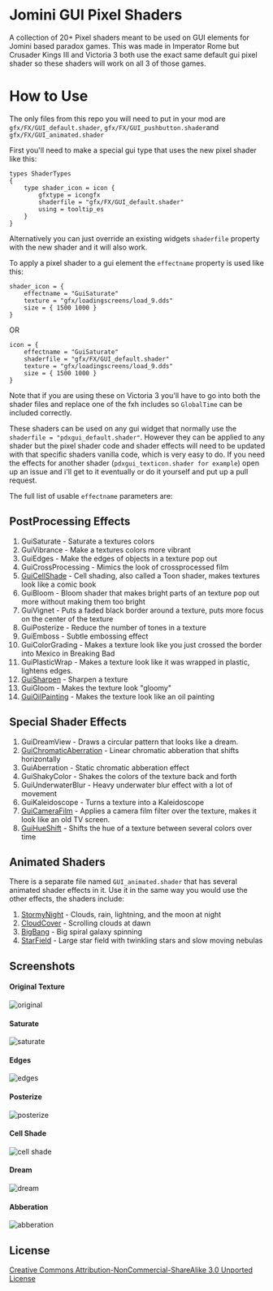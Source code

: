 # Jomini GUI Pixel Shaders

A collection of 20+ Pixel shaders meant to be used on GUI elements for Jomini based paradox games. This was made in Imperator Rome but Crusader Kings III and Victoria 3 both use the exact same default gui pixel shader so these shaders will work on all 3 of those games.

# How to Use

The only files from this repo you will need to put in your mod are `gfx/FX/GUI_default.shader`, `gfx/FX/GUI_pushbutton.shader`and `gfx/FX/GUI_animated.shader`

First you'll need to make a special gui type that uses the new pixel shader like this:
```
types ShaderTypes
{
	type shader_icon = icon {
		gfxtype = icongfx
		shaderfile = "gfx/FX/GUI_default.shader"
		using = tooltip_es
	}
}
```
Alternatively you can just override an existing widgets `shaderfile` property with the new shader and it will also work.

To apply a pixel shader to a gui element the `effectname` property is used like this:
```
shader_icon = {
	effectname = "GuiSaturate"
	texture = "gfx/loadingscreens/load_9.dds"
	size = { 1500 1000 }
}
```
OR
```
icon = {
	effectname = "GuiSaturate"
	shaderfile = "gfx/FX/GUI_default.shader"
	texture = "gfx/loadingscreens/load_9.dds"
	size = { 1500 1000 }
}
```

Note that if you are using these on Victoria 3 you'll have to go into both the shader files and replace one of the fxh includes so `GlobalTime` can be included correctly.

These shaders can be used on any gui widget that normally use the `shaderfile = "pdxgui_default.shader"`. However they can be applied to any shader but the pixel shader code and shader effects will need to be updated with that specific shaders vanilla code, which is very easy to do. If you need the effects for another shader (`pdxgui_texticon.shader for example`) open up an issue and i'll get to it eventually or do it yourself and put up a pull request.

The full list of usable `effectname` parameters are:

## PostProcessing Effects

1. GuiSaturate - Saturate a textures colors
2. GuiVibrance - Make a textures colors more vibrant
3. GuiEdges - Make the edges of objects in a texture pop out
4. GuiCrossProcessing - Mimics the look of crossprocessed film
5. [GuiCellShade](https://www.shadertoy.com/view/XlSSRW) - Cell shading, also called a Toon shader, makes textures look like a comic book 
6. GuiBloom - Bloom shader that makes bright parts of an texture pop out more without making them too bright
7. GuiVignet - Puts a faded black border around a texture, puts more focus on the center of the texture
8. GuiPosterize - Reduce the number of tones in a texture
9. GuiEmboss - Subtle embossing effect
10. GuiColorGrading - Makes a texture look like you just crossed the border into  Mexico in Breaking Bad
11. GuiPlasticWrap - Makes a texture look like it was wrapped in plastic, lightens edges.
12. [GuiSharpen](https://www.shadertoy.com/view/4tcGW2) - Sharpen a texture
13. GuiGloom - Makes the texture look "gloomy"
14. [GuiOilPainting](https://www.shadertoy.com/view/MtKcDG) - Makes the texture look like an oil painting

## Special Shader Effects
1. GuiDreamView - Draws a circular pattern that looks like a dream.
2. [GuiChromaticAberration](https://www.shadertoy.com/view/Mds3zn) - Linear chromatic abberation that shifts horizontally
3. GuiAberration - Static chromatic abberation effect
4. GuiShakyColor - Shakes the colors of the texture back and forth
5. GuiUnderwaterBlur - Heavy underwater blur effect with a lot of movement
6. GuiKaleidoscope - Turns a texture into a Kaleidoscope
7. [GuiCameraFilm](https://www.shadertoy.com/view/4t2fRz) - Applies a camera film filter over the texture, makes it look like an old TV screen.
8. [GuiHueShift](https://www.shadertoy.com/view/MdjBRy) - Shifts the hue of a texture between several colors over time

## Animated Shaders

There is a separate file named `GUI_animated.shader` that has several animated shader effects in it. Use it in the same way you would use the other effects, the shaders include:
1. [StormyNight](https://www.shadertoy.com/view/XsX3DS) - Clouds, rain, lightning, and the moon at night
2. [CloudCover](https://www.shadertoy.com/view/WdXBW4) - Scrolling clouds at dawn
3. [BigBang](https://www.shadertoy.com/view/MdXSzS) - Big spiral galaxy spinning
4. [StarField](https://www.shadertoy.com/view/XlfGRj) - Large star field with twinkling stars and slow moving nebulas

## Screenshots

#### Original Texture 
![original](./assets/00_Original.png)

#### Saturate

![saturate](./assets/00_saturate.png)

#### Edges

![edges](./assets/00_edges.png)

#### Posterize

![posterize](./assets/00_posterize.png)

#### Cell Shade

![cell shade](./assets/00_cellshade.png)

#### Dream

![dream](./assets/00_dream.png)

#### Abberation

![abberation](./assets/00_abberation.png)

## License
[Creative Commons Attribution-NonCommercial-ShareAlike 3.0 Unported License](https://creativecommons.org/licenses/by-nc-sa/3.0/deed.en_US)